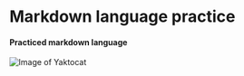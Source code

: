 # Markdown language practice
#### Practiced markdown language

![Image of Yaktocat](https://octodex.github.com/images/yaktocat.png)
